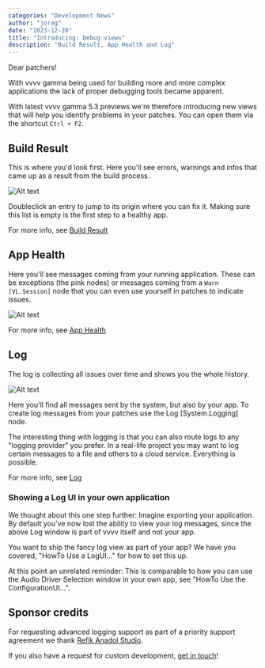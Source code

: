 ```yaml
---
categories: "Development News"
author: "joreg"
date: "2023-12-20"
title: "Introducing: Debug views"
description: "Build Result, App Health and Log"
---
```


Dear patchers!

With vvvv gamma being used for building more and more complex applications the lack of proper debugging tools became apparent. 

With latest vvvv gamma 5.3 previews we're therefore introducing new views that will help you identify problems in your patches. You can open them via the shortcut `Ctrl + F2`.

## Build Result
This is where you'd look first. Here you'll see errors, warnings and infos that came up as a result from the build process. 

![Alt text](image.png)

Doubleclick an entry to jump to its origin where you can fix it. Making sure this list is empty is the first step to a healthy app.

For more info, see [Build Result](https://thegraybook.vvvv.org/reference/hde/debugging-buildresult.html)

## App Health
Here you'll see messages coming from your running application. These can be exceptions (the pink nodes) or messages coming from a `Warn [VL.Session]` node that you can even use yourself in patches to indicate issues. 

![Alt text](image-1.png)

For more info, see [App Health](https://thegraybook.vvvv.org/reference/hde/debugging-apphealth.html)

## Log
The log is collecting all issues over time and shows you the whole history.

![Alt text](image-2.png)

Here you'll find all messages sent by the system, but also by your app. To create log messages from your patches use the Log [System.Logging] node. 

The interesting thing with logging is that you can also route logs to any "logging provider" you prefer. In a real-life project you may want to log certain messages to a file and others to a cloud service. Everything is possible.

For more info, see [Log](https://thegraybook.vvvv.org/reference/hde/debugging-log.html)

### Showing a Log UI in your own application

We thought about this one step further: Imagine exporting your application. By default you've now lost the ability to view your log messages, since the above Log window is part of vvvv itself and not your app.

You want to ship the fancy log view as part of your app? We have you covered, "HowTo Use a LogUI..." for how to set this up.

At this point an unrelated reminder: This is comparable to how you can use the Audio Driver Selection window in your own app, see "HowTo Use the ConfigurationUI...".

## Sponsor credits

For requesting advanced logging support as part of a priority support agreement we thank [Refik Anadol Studio](https://refikanadol.com/).

If you also have a request for custom development, [get in touch](mailto:devvvvs@vvvv.org)!